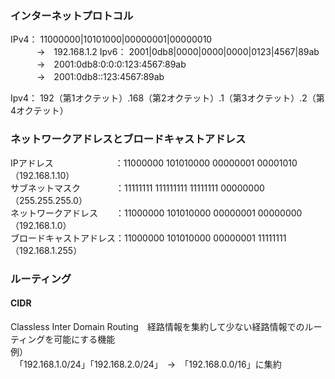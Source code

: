 ### インターネットプロトコル  
IPv4： 11000000|10101000|00000001|00000010  
　　　→　192.168.1.2
Ipv6： 2001|0db8|0000|0000|0000|0123|4567|89ab  
　　　→　2001:0db8:0:0:0:123:4567:89ab  
　　　→　2001:0db8::123:4567:89ab  
  
Ipv4： 192（第1オクテット）.168（第2オクテット）.1（第3オクテット）.2（第4オクテット）  
  
### ネットワークアドレスとブロードキャストアドレス  
IPアドレス　　　　　　　：11000000 101010000 00000001 00001010（192.168.1.10）  
サブネットマスク　　　　：11111111 111111111 11111111 00000000（255.255.255.0）  
ネットワークアドレス　　：11000000 101010000 00000001 00000000（192.168.1.0）  
ブロードキャストアドレス：11000000 101010000 00000001 11111111（192.168.1.255）  

### ルーティング  
#### CIDR  
Classless Inter Domain Routing　経路情報を集約して少ない経路情報でのルーティングを可能にする機能  
例）  
　「192.168.1.0/24」「192.168.2.0/24」　→　「192.168.0.0/16」に集約  
 
